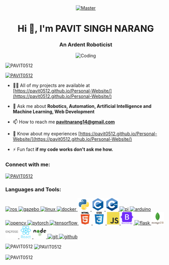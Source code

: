 <div align="center">
<a href="https://pavit0512.github.io/Personal-Website/">
  <img src="https://github.com/PAVIT0512/robotgif/blob/main/SOFTBANK%20ROBOTICS%20_%20Partner%20Program.gif" alt="Master" width="600">
</a>
</div>

<h1 align="center">Hi 👋, I'm PAVIT SINGH NARANG</h1>
<h3 align="center">An Ardent Roboticist </h3>
<div align="center">
  <img alt="Coding" width="400" src="https://camo.githubusercontent.com/7de37139d0b4c1ce40865e799b446c0e963a3dd8fb68d239707237c40604fa3d/68747470733a2f2f63646e2e6472696262626c652e636f6d2f75736572732f3733303730332f73637265656e73686f74732f363538313234332f6176656e746f2e676966">
</div>

<p align="left"> <img src="https://komarev.com/ghpvc/?username=PAVIT0512&label=Profile%20views&color=0e75b6&style=flat" alt="PAVIT0512" /> </p>

<p align="left"> <a href="https://github.com/ryo-ma/github-profile-trophy"><img src="https://github-profile-trophy.vercel.app/?username=PAVIT0512" alt="PAVIT0512" /></a> </p>

- 👨‍💻 All of my projects are available at [https://pavit0512.github.io/Personal-Website/](https://pavit0512.github.io/Personal-Website/)

- 💬 Ask me about **Robotics, Automation, Artificial Intelligence and Machine Learning, Web Development**

- 📫 How to reach me **pavitnarang14@gmail.com**

- 📄 Know about my experiences [https://pavit0512.github.io/Personal-Website/](https://pavit0512.github.io/Personal-Website/)

- ⚡ Fun fact **if my code works don't ask me how.**

<h3 align="left">Connect with me:</h3>
<p align="left">
<a href="https://www.linkedin.com/in/pavit-singh-narang-08b64620a/" target="blank"><img align="center" src="https://raw.githubusercontent.com/rahuldkjain/github-profile-readme-generator/master/src/images/icons/Social/linked-in-alt.svg" alt="PAVIT0512" height="30" width="40" /></a>
<!-- <a href="https://www.hackerrank.com/manasgupta7624" target="blank"><img align="center" src="https://raw.githubusercontent.com/rahuldkjain/github-profile-readme-generator/master/src/images/icons/Social/hackerrank.svg" alt="manasgupta7624" height="30" width="40" /></a>
<a href="https://www.leetcode.com/PAVIT0512" target="blank"><img align="center" src="https://raw.githubusercontent.com/rahuldkjain/github-profile-readme-generator/master/src/images/icons/Social/leet-code.svg" alt="PAVIT0512" height="30" width="40" /></a> -->
</p>

<h3 align="left">Languages and Tools:</h3>
<p align="left"> 


  <a href="https://www.ros.org/" target="_blank" rel="noreferrer"> 
            <img src="https://cdn.jsdelivr.net/gh/devicons/devicon@latest/icons/ros/ros-original-wordmark.svg" alt="ros" width="40" height="40" />
    </a>       
<a href="https://gazebosim.org/home" target="_blank" rel="noreferrer"> 
       <img src="https://cdn.jsdelivr.net/gh/devicons/devicon@latest/icons/gazebo/gazebo-original-wordmark.svg" alt="gazebo" width="40" height="40"/>
  </a> 
  <a href="https://www.linux.org/" target="_blank" rel="noreferrer"> 
       <img src="https://cdn.jsdelivr.net/gh/devicons/devicon@latest/icons/linux/linux-plain.svg" alt="linux" width="40" height="40"/>
  </a> 
  <a href="https://docs.docker.com/" target="_blank" rel="noreferrer"> 
      <img src="https://cdn.jsdelivr.net/gh/devicons/devicon@latest/icons/docker/docker-original-wordmark.svg" alt="docker" width="40" height="40"/>
  </a> 
  <a href="https://www.python.org" target="_blank" rel="noreferrer"> 
    <img src="https://raw.githubusercontent.com/devicons/devicon/master/icons/python/python-original.svg" alt="python" width="40" height="40"/> 
  </a>  
  <a href="https://www.cprogramming.com/" target="_blank" rel="noreferrer"> 
    <img src="https://raw.githubusercontent.com/devicons/devicon/master/icons/c/c-original.svg" alt="c" width="40" height="40"/> 
  </a> 
  <a href="https://www.w3schools.com/cpp/" target="_blank" rel="noreferrer"> 
    <img src="https://raw.githubusercontent.com/devicons/devicon/master/icons/cplusplus/cplusplus-original.svg" alt="cplusplus" width="40" height="40"/> 
  </a> 

  <a href="https://www.raspberrypi.org/" target="_blank" rel="noreferrer">
    <img src="https://cdn.jsdelivr.net/gh/devicons/devicon@latest/icons/raspberrypi/raspberrypi-original.svg" alt="pi" width="40" height="40" />
  </a>  
      
 <a href="https://www.arduino.cc/" target="_blank" rel="noreferrer"> 
      <img src="https://cdn.jsdelivr.net/gh/devicons/devicon@latest/icons/arduino/arduino-original-wordmark.svg" alt="arduino" width="40" height="40" />
     </a>       

  <a href="https://opencv.org/" target="_blank" rel="noreferrer"> 
    <img src="https://cdn.jsdelivr.net/gh/devicons/devicon@latest/icons/opencv/opencv-original-wordmark.svg" alt="opencv" width="40" height="40"/> 
  </a> 

<a href="https://pytorch.org/" target="_blank" rel="noreferrer">
      <img src="https://cdn.jsdelivr.net/gh/devicons/devicon@latest/icons/pytorch/pytorch-original-wordmark.svg" alt="pytorch" width="40" height="40" />
  </a> 

  <a href="https://www.tensorflow.org/" target="_blank" rel="noreferrer">
      <img src="https://cdn.jsdelivr.net/gh/devicons/devicon@latest/icons/tensorflow/tensorflow-original-wordmark.svg" alt="tensorflow" width="40" height="40" />
  </a>     
  
  <a href="https://www.w3.org/html/" target="_blank" rel="noreferrer"> 
    <img src="https://raw.githubusercontent.com/devicons/devicon/master/icons/html5/html5-original-wordmark.svg" alt="html5" width="40" height="40"/> 
  </a> 
  
  <a href="https://www.w3schools.com/css/" target="_blank" rel="noreferrer"> 
    <img src="https://raw.githubusercontent.com/devicons/devicon/master/icons/css3/css3-original-wordmark.svg" alt="css3" width="40" height="40"/> 
  </a> 
  <a href="https://developer.mozilla.org/en-US/docs/Web/JavaScript" target="_blank" rel="noreferrer"> 
    <img src="https://raw.githubusercontent.com/devicons/devicon/master/icons/javascript/javascript-original.svg" alt="javascript" width="40" height="40"/> 
  </a> 
  <a href="https://getbootstrap.com" target="_blank" rel="noreferrer"> 
    <img src="https://raw.githubusercontent.com/devicons/devicon/master/icons/bootstrap/bootstrap-plain-wordmark.svg" alt="bootstrap" width="40" height="40"/>
  </a>

  <a href="https://flask.palletsprojects.com/en/3.0.x/" target="_blank" rel="noreferrer">
    <img src="https://cdn.jsdelivr.net/gh/devicons/devicon@latest/icons/flask/flask-original-wordmark.svg" alt="flask" width="40" height="40" />
  </a>
          
  <a href="https://www.mongodb.com/" target="_blank" rel="noreferrer"> 
    <img src="https://raw.githubusercontent.com/devicons/devicon/master/icons/mongodb/mongodb-original-wordmark.svg" alt="mongodb" width="40" height="40"/> 
  </a>

  <a href="https://expressjs.com" target="_blank" rel="noreferrer"> 
    <img src="https://raw.githubusercontent.com/devicons/devicon/master/icons/express/express-original-wordmark.svg" alt="express" width="40" height="40"/> 
  </a> 
  <a href="https://reactjs.org/" target="_blank" rel="noreferrer"> 
    <img src="https://raw.githubusercontent.com/devicons/devicon/master/icons/react/react-original-wordmark.svg" alt="react" width="40" height="40"/> 
  </a> 
  <a href="https://nodejs.org" target="_blank" rel="noreferrer"> 
    <img src="https://raw.githubusercontent.com/devicons/devicon/master/icons/nodejs/nodejs-original-wordmark.svg" alt="nodejs" width="40" height="40"/> 
  </a> 
  
  <a href="https://git-scm.com/" target="_blank" rel="noreferrer"> 
    <img src="https://www.vectorlogo.zone/logos/git-scm/git-scm-icon.svg" alt="git" width="40" height="40"/> 
  </a> 

<a href="https://github.com/PAVIT0512" target="_blank" rel="noreferrer">
      <img src="https://cdn.jsdelivr.net/gh/devicons/devicon@latest/icons/github/github-original-wordmark.svg" alt="github" width="40" height="40" />
      </a>     
  
  
  
</p>

<p><img align="left" src="https://github-readme-stats.vercel.app/api/top-langs?username=PAVIT0512&show_icons=true&locale=en&layout=compact" alt="PAVIT0512" /></p>

<p>&nbsp;<img align="center" src="https://github-readme-stats.vercel.app/api?username=PAVIT0512&show_icons=true&locale=en" alt="PAVIT0512" /></p>

<p><img align="center" src="https://github-readme-streak-stats.herokuapp.com/?user=PAVIT0512&" alt="PAVIT0512" /></p>
